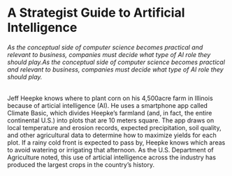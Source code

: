 # A Strategist Guide to Artificial Intelligence

###### As the conceptual side of computer science becomes practical and relevant to business, companies must decide what type of AI role they should play.As the conceptual side of computer science becomes practical and relevant to business, companies must decide what type of AI role they should play.

Jeff Heepke knows where to plant corn on his 4,500acre farm in Illinois because of articial intelligence (AI). He uses a smartphone app called Climate Basic, which divides Heepke’s farmland (and, in fact, the entire continental U.S.) into plots that are 10 meters square. The app draws on local temperature and erosion records, expected precipitation, soil quality, and other agricultural data to determine how to maximize yields for each plot. If a rainy cold front is expected to pass by, Heepke knows which areas to avoid watering or irrigating that afternoon. As the U.S. Department of Agriculture noted, this use of articial intelligence across the industry has produced the largest crops in the country’s history.


